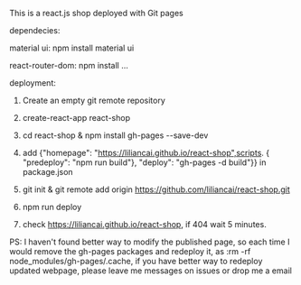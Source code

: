 

This is a react.js shop deployed with Git pages

dependecies:

material ui: npm install material ui

react-router-dom: npm install ...

deployment:

1. Create an empty git remote repository

2. create-react-app react-shop

3. cd react-shop &  npm install gh-pages --save-dev

4. add {"homepage": "https://liliancai.github.io/react-shop",scripts. { "predeploy": "npm run build"},
    "deploy": "gh-pages -d build"}} in package.json

5. git init & git remote add origin https://github.com/liliancai/react-shop.git

6. npm run deploy

7. check https://liliancai.github.io/react-shop, if 404 wait 5 minutes.

PS: I haven't found better way to modify the published page, so each time I would remove the gh-pages packages and redeploy it, as :rm -rf node_modules/gh-pages/.cache, if you have better way to redeploy updated webpage, please leave me messages on issues or drop me a email
